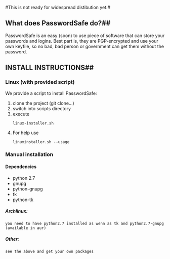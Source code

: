 #This is not ready for widespread distibution yet.#

## What does PasswordSafe do?##

PasswordSafe is an easy (soon) to use piece of software that can store your passwords and logins.
Best part is, they are PGP-encrypted and use your own keyfile, so no bad, bad person or government can get them without the password.

## INSTALL INSTRUCTIONS##

### Linux (with provided script)

We provide a script to install PasswordSafe:

1.   clone the project (git clone...)
2.   switch into scripts directory
3.   execute 
     ```
     linux-installer.sh
     ```
4.   For help use
     ```
     linuxinstaller.sh --usage
     ```

### Manual installation

#### Dependencies

* python 2.7
* gnupg
* python-gnupg
* tk
* python-tk

##### Archlinux:

	you need to have python2.7 installed as wenn as tk and python2.7-gnupg (available in aur)

##### Other:

	see the above and get your own packages

